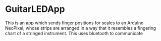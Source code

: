 # GuitarLEDApp
This is an app which sends finger positions for scales to an Arduino NeoPixel, whose strips are arranged in a way that it resembles a fingering chart of a stringed instrument. This uses bluetooth to communicate
